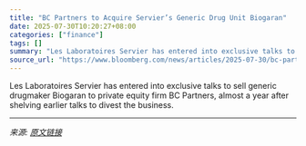 ```yaml
---
title: "BC Partners to Acquire Servier’s Generic Drug Unit Biogaran"
date: 2025-07-30T10:20:27+08:00
categories: ["finance"]
tags: []
summary: "Les Laboratoires Servier has entered into exclusive talks to sell generic drugmaker Biogaran to private equity firm BC Partners, almost a year after shelving earlier talks to divest the business."
source_url: "https://www.bloomberg.com/news/articles/2025-07-30/bc-partners-to-acquire-servier-s-generic-drug-unit-biogaran"
---
```


Les Laboratoires Servier has entered into exclusive talks to sell generic drugmaker Biogaran to private equity firm BC Partners, almost a year after shelving earlier talks to divest the business.

---

*来源: [原文链接](https://www.bloomberg.com/news/articles/2025-07-30/bc-partners-to-acquire-servier-s-generic-drug-unit-biogaran)*
